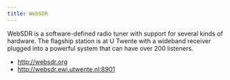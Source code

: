 ```yaml
---
title: WebSDR
---
```

WebSDR is a software-defined radio tuner with
support for several kinds of hardware. The
flagship station is at U Twente with a wideband
receiver plugged into a powerful system that
can have over 200 listeners.

* http://websdr.org
* http://websdr.ewi.utwente.nl:8901
